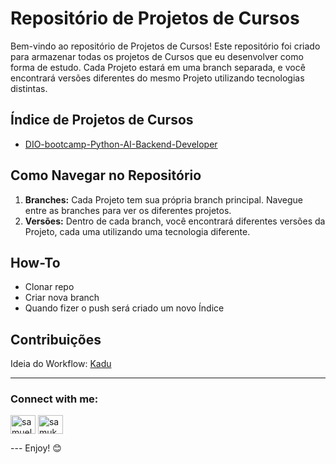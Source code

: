 # Repositório de Projetos de Cursos

Bem-vindo ao repositório de Projetos de Cursos! Este repositório foi criado para armazenar todas os projetos de Cursos que eu desenvolver como forma de estudo. Cada Projeto estará em uma branch separada, e você encontrará versões diferentes do mesmo Projeto utilizando tecnologias distintas.

## Índice de Projetos de Cursos

- [DIO-bootcamp-Python-AI-Backend-Developer](https://github.com/samuk10/coursesProjects/tree/DIO-bootcamp-Python-AI-Backend-Developer)

## Como Navegar no Repositório

1. **Branches:** Cada Projeto tem sua própria branch principal. Navegue entre as branches para ver os diferentes projetos.
2. **Versões:** Dentro de cada branch, você encontrará diferentes versões da Projeto, cada uma utilizando uma tecnologia diferente.
## How-To

- Clonar repo
- Criar nova branch
- Quando fizer o push será criado um novo Índice
## Contribuições

Ideia do Workflow: [Kadu](https://www.tabnews.com.br/Kadu/automatizacao-inteligente-no-github-mantendo-seu-readme-sempre-atualizado)

---

<h3 align="left">Connect with me:</h3>
<p align="left">
<a href=https://linkedin.com/in/samuel-sampaio-espindola target=blank><img align=center src=https://raw.githubusercontent.com/rahuldkjain/github-profile-readme-generator/master/src/images/icons/Social/linked-in-alt.svg alt=samuel-sampaio-espindola height=30 width=40 /></a>
<a href=https://www.youtube.com/c/samukarb target=blank><img align=center src=https://raw.githubusercontent.com/rahuldkjain/github-profile-readme-generator/master/src/images/icons/Social/youtube.svg alt=samukarb height=30 width=40 /></a>
</p>
---
Enjoy! 😊
